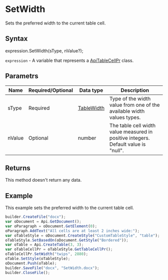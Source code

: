 # SetWidth

Sets the preferred width to the current table cell.

## Syntax

expression.SetWidth(sType, nValue?);

`expression` - A variable that represents a [ApiTableCellPr](../ApiTableCellPr.md) class.

## Parametrs

| **Name** | **Required/Optional** | **Data type** | **Description** |
| ------------- | ------------- | ------------- | ------------- |
| sType | Required | [TableWidth](../../../Enumerations/TableWidth.md) | Type of the width value from one of the available width values types. |
| nValue | Optional | number | The table cell width value measured in positive integers. Default value is "null". |

## Returns

This method doesn't return any data.

## Example

This example sets the preferred width to the current table cell.

```javascript
builder.CreateFile("docx");
var oDocument = Api.GetDocument();
var oParagraph = oDocument.GetElement(0);
oParagraph.AddText("All cells are at least 2 inches wide:");
var oTableStyle = oDocument.CreateStyle("CustomTableStyle", "table");
oTableStyle.SetBasedOn(oDocument.GetStyle("Bordered"));
var oTable = Api.CreateTable(3, 3);
var oTableCellPr = oTableStyle.GetTableCellPr();
oTableCellPr.SetWidth("twips", 2880);
oTable.SetStyle(oTableStyle);
oDocument.Push(oTable);
builder.SaveFile("docx", "SetWidth.docx");
builder.CloseFile();
```
